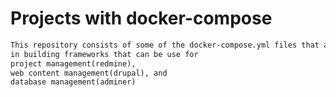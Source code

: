 # Projects with docker-compose
```markdown
This repository consists of some of the docker-compose.yml files that are used 
in building frameworks that can be use for 
project management(redmine),
web content management(drupal), and
database management(adminer)
```

